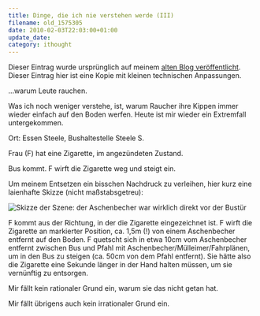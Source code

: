 ```yaml
---
title: Dinge, die ich nie verstehen werde (III)
filename: old_1575305
date: 2010-02-03T22:03:00+01:00
update_date:
category: ithought
---
```

Dieser Eintrag wurde ursprünglich auf meinem [alten Blog veröffentlicht](https://stu.blogger.de/stories/1575305/). Dieser Eintrag hier ist eine Kopie mit kleinen technischen Anpassungen.

…warum Leute rauchen.

Was ich noch weniger verstehe, ist, warum Raucher ihre Kippen immer wieder einfach auf den Boden werfen. Heute ist mir wieder ein Extremfall untergekommen.

Ort: Essen Steele, Bushaltestelle Steele S.

Frau (F) hat eine Zigarette, im angezündeten Zustand.

Bus kommt. F wirft die Zigarette weg und steigt ein.

Um meinem Entsetzen ein bisschen Nachdruck zu verleihen, hier kurz eine laienhafte Skizze (nicht maßstabsgetreu):

![Skizze der Szene: der Aschenbecher war wirklich direkt vor der Bustür](/file/skizze_bushaltestelle.png "Da kann man sich nicht einmal mit Faulheit rausreden.")

F kommt aus der Richtung, in der die Zigarette eingezeichnet ist. F wirft die Zigarette an markierter Position, ca. 1,5m (!) von einem Aschenbecher entfernt auf den Boden. F quetscht sich in etwa 10cm vom Aschenbecher entfernt zwischen Bus und Pfahl mit Aschenbecher/Mülleimer/Fahrplänen, um in den Bus zu steigen (ca. 50cm von dem Pfahl entfernt). Sie hätte also die Zigarette eine Sekunde länger in der Hand halten müssen, um sie vernünftig zu entsorgen.

Mir fällt kein rationaler Grund ein, warum sie das nicht getan hat.

Mir fällt übrigens auch kein irrationaler Grund ein.
